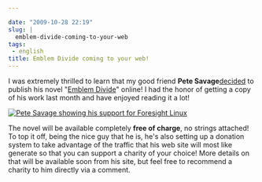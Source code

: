 ```yaml
---

date: "2009-10-28 22:19"
slug: |
  emblem-divide-coming-to-your-web
tags:
 - english
title: Emblem Divide coming to your web!
---
```


I was extremely thrilled to learn that my good friend **Pete
Savage**[decided](http://emblemdivide.wordpress.com/2009/10/28/emblem-divide-for-charity/)
to publish his novel "[Emblem
Divide](http://emblemdivide.wordpress.com)\" online! I had the honor of
getting a copy of his work last month and have enjoyed reading it a lot!

[![Pete Savage showing his support for Foresight
Linux](http://farm3.static.flickr.com/2710/4054193382_644c5eb9c4.jpg)](http://www.flickr.com/photos/ogmaciel/4054193382/)

The novel will be available completely **free of charge**, no strings
attached! To top it off, being the nice guy that he is, he's also
setting up a donation system to take advantage of the traffic that his
web site will most like generate so that you can support a charity of
your choice! More details on that will be available soon from his site,
but feel free to recommend a charity to him directly via a comment.
